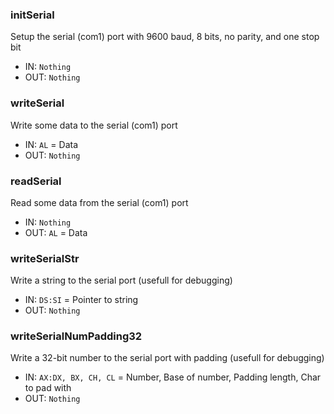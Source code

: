 ### initSerial
Setup the serial (com1) port with 9600 baud, 8 bits, no parity, and one stop bit
* IN: `Nothing`
* OUT: `Nothing`

### writeSerial
Write some data to the serial (com1) port
* IN: `AL` = Data
* OUT: `Nothing`

### readSerial
Read some data from the serial (com1) port
* IN: `Nothing`
* OUT: `AL` = Data

### writeSerialStr
Write a string to the serial port (usefull for debugging)
* IN: `DS:SI` = Pointer to string
* OUT: `Nothing`

### writeSerialNumPadding32 
Write a 32-bit number to the serial port with padding (usefull for debugging)
* IN: `AX:DX, BX, CH, CL` = Number, Base of number, Padding length, Char to pad with
* OUT: `Nothing`
